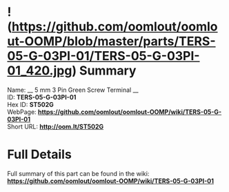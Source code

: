 
!(https://github.com/oomlout/oomlout-OOMP/blob/master/parts/TERS-05-G-03PI-01/TERS-05-G-03PI-01_420.jpg)
Summary
=================
  
Name: __ 5 mm 3 Pin Green Screw Terminal __    
ID: __TERS-05-G-03PI-01__   
Hex ID: __ST502G__   
WebPage: __https://github.com/oomlout/oomlout-OOMP/wiki/TERS-05-G-03PI-01__   
Short URL: __http://oom.lt/ST502G__   

Full Details
==========================
Full summary of this part can be found in the wiki:   
__https://github.com/oomlout/oomlout-OOMP/wiki/TERS-05-G-03PI-01__    

